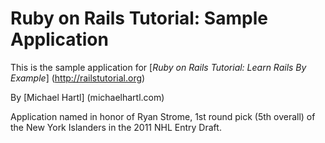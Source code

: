 # Ruby on Rails Tutorial: Sample Application

This is the sample application for 
[*Ruby on Rails Tutorial: Learn Rails By Example*] (http://railstutorial.org)

By [Michael Hartl] (michaelhartl.com)

Application named in honor of Ryan Strome, 1st round pick (5th overall) of the New York Islanders in the 2011 NHL Entry Draft.
